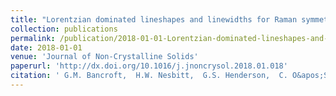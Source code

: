 ```yaml
---
title: "Lorentzian dominated lineshapes and linewidths for Raman symmetric stretch peaks (800-1200 cm$^{-1}$) in Q$^n$ (n = 1-3) species of alkali silicate glasses/melts"
collection: publications
permalink: /publication/2018-01-01-Lorentzian-dominated-lineshapes-and-linewidths-for-Raman-symmetric-stretch-peaks-800-1200-cm-1-in-Qn-n-1-3-species-of-alkali-silicate-glassesmelts
date: 2018-01-01
venue: 'Journal of Non-Crystalline Solids'
paperurl: 'http://dx.doi.org/10.1016/j.jnoncrysol.2018.01.018'
citation: ' G.M. Bancroft,  H.W. Nesbitt,  G.S. Henderson,  C. O&apos;Shaughnessy,  A.C. Withers,  D.R. Neuville, &quot;Lorentzian dominated lineshapes and linewidths for Raman symmetric stretch peaks (800-1200 cm$^-1$) in Q$^n$ (n = 1-3) species of alkali silicate glasses/melts.&quot; Journal of Non-Crystalline Solids, 2018.'
---
```

